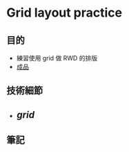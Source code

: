 # Grid layout practice
## 目的
  * 練習使用 grid 做 RWD 的排版 
  * [成品](  )
## 技術細節
  - *grid*
    - 

## 筆記
